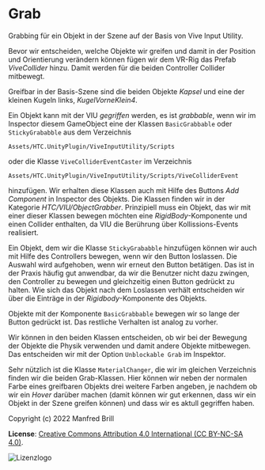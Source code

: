 # Grab

Grabbing für ein Objekt in der Szene auf der Basis von Vive Input Utility.

Bevor wir entscheiden, welche Objekte wir greifen und damit in der Position und Orientierung
verändern können fügen wir dem VR-Rig das Prefab *ViveCollider* hinzu. Damit werden 
für die beiden Controller Collider mitbewegt.

Greifbar in der Basis-Szene sind die beiden Objekte *Kapsel* und eine der kleinen Kugeln links,
*KugelVorneKlein4*.

Ein Objekt kann mit der VIU *gegriffen* werden, es ist *grabbable*, wenn wir im Inspector diesem GameObject
eine der Klassen ```BasicGrabbable``` oder ```StickyGrababble```
aus dem Verzeichnis
```
Assets/HTC.UnityPlugin/ViveInputUtility/Scripts
```
oder die Klasse ```ViveColliderEventCaster``` im Verzeichnis
```
Assets/HTC.UnityPlugin/ViveInputUtility/Scripts/ViveColliderEvent
```
hinzufügen. 
Wir erhalten diese Klassen auch mit Hilfe des Buttons *Add Component*
in Inspector des Objekts.
Die Klassen finden wir in der Kategorie *HTC/VIU/ObjectGrabber*.
Prinzipiell muss ein Objekt, das wir mit einer dieser Klassen bewegen möchten eine *RigidBody*-Komponente
und einen Collider enthalten, da VIU die Berührung über Kollissions-Events realisiert.

Ein Objekt, dem wir die Klasse ```StickyGrababble``` hinzufügen können wir auch mit Hilfe des Controllers bewegen, wenn wir
den Button loslassen. Die Auswahl wird aufgehoben, wenn wir erneut den Button betätigen.
Das ist in der Praxis häufig gut anwendbar, da wir die Benutzer nicht dazu zwingen, den
Controller zu bewegen und gleichzeitig einen Button gedrückt zu halten.
Wie sich das Objekt nach dem Loslassen verhält entscheiden wir über die Einträge
in der *Rigidbody*-Komponente des Objekts. 

Objekte mit der Komponente ```BasicGrabbable```
bewegen wir so lange der Button gedrückt ist. Das restliche Verhalten ist analog zu vorher.

Wir können in den beiden Klassen entscheiden, ob wir bei der Bewegung der Objekte die Physik verwenden
und damit andere Objekte mitbewegen. Das entscheiden wir mit der Option ```Unblockable Grab``` im Inspektor.

Sehr nützlich ist die Klasse ```MaterialChanger```, die wir im gleichen Verzeichnis finden wir die beiden
Grab-Klassen. Hier können wir neben der normalen Farbe eines greifbaren Objekts drei weitere Farben angeben,
je nachdem ob wir ein *Hover* darüber machen (damit können wir gut erkennen, dass wir ein Objekt in der Szene
greifen können) und dass wir es aktull gegriffen haben.

Copyright (c) 2022 Manfred Brill

**License**: [Creative Commons Attribution 4.0 International (CC BY-NC-SA 4.0)](https://creativecommons.org/licenses/by-nc-sa/4.0/).  

![Lizenzlogo](https://licensebuttons.net/l/by-nc-sa/3.0/de/88x31.png)
